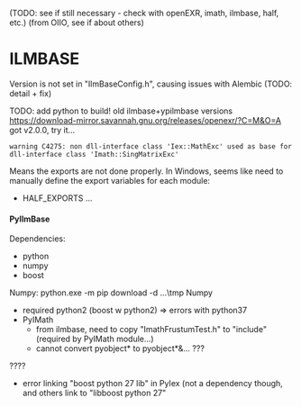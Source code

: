 (TODO: see if still necessary - check with openEXR, imath, ilmbase, half, etc.)
(from OIIO, see if about others)


# ILMBASE



Version is not set in "IlmBaseConfig.h", causing issues with Alembic
(TODO: detail + fix)


TODO: add python to build!
old ilmbase+ypilmbase versions
https://download-mirror.savannah.gnu.org/releases/openexr/?C=M&O=A
got v2.0.0, try it...


```
warning C4275: non dll-interface class 'Iex::MathExc' used as base for dll-interface class 'Imath::SingMatrixExc'
```
Means the exports are not done properly.
In Windows, seems like need to manually define the export variables for each module:
* HALF_EXPORTS
...


#### PyIlmBase

Dependencies:
* python
* numpy
* boost



Numpy:
python.exe -m pip download -d ...\tmp Numpy


- required python2 (boost w python2)
  => errors with python37
- PyIMath
  - from ilmbase, need to copy "ImathFrustumTest.h" to "include" (required by PyIMath module...)
  - cannot convert pyobject* to pyobject*&... ???



????
- error linking "boost python 27 lib" in PyIex
  (not a dependency though, and others link to "libboost python 27"

